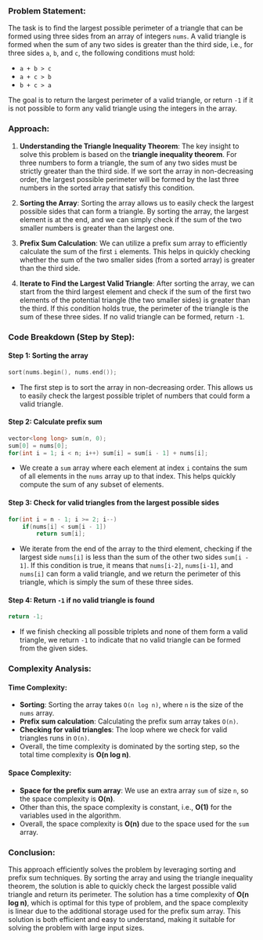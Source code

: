 ### Problem Statement:

The task is to find the largest possible perimeter of a triangle that can be formed using three sides from an array of integers `nums`. A valid triangle is formed when the sum of any two sides is greater than the third side, i.e., for three sides `a`, `b`, and `c`, the following conditions must hold:
- `a + b > c`
- `a + c > b`
- `b + c > a`

The goal is to return the largest perimeter of a valid triangle, or return `-1` if it is not possible to form any valid triangle using the integers in the array.

### Approach:

1. **Understanding the Triangle Inequality Theorem**:
   The key insight to solve this problem is based on the **triangle inequality theorem**. For three numbers to form a triangle, the sum of any two sides must be strictly greater than the third side. If we sort the array in non-decreasing order, the largest possible perimeter will be formed by the last three numbers in the sorted array that satisfy this condition.

2. **Sorting the Array**:
   Sorting the array allows us to easily check the largest possible sides that can form a triangle. By sorting the array, the largest element is at the end, and we can simply check if the sum of the two smaller numbers is greater than the largest one.

3. **Prefix Sum Calculation**:
   We can utilize a prefix sum array to efficiently calculate the sum of the first `i` elements. This helps in quickly checking whether the sum of the two smaller sides (from a sorted array) is greater than the third side.

4. **Iterate to Find the Largest Valid Triangle**:
   After sorting the array, we can start from the third largest element and check if the sum of the first two elements of the potential triangle (the two smaller sides) is greater than the third. If this condition holds true, the perimeter of the triangle is the sum of these three sides. If no valid triangle can be formed, return `-1`.

### Code Breakdown (Step by Step):

#### Step 1: Sorting the array
```cpp
sort(nums.begin(), nums.end());
```
- The first step is to sort the array in non-decreasing order. This allows us to easily check the largest possible triplet of numbers that could form a valid triangle.

#### Step 2: Calculate prefix sum
```cpp
vector<long long> sum(n, 0);
sum[0] = nums[0];
for(int i = 1; i < n; i++) sum[i] = sum[i - 1] + nums[i];
```
- We create a `sum` array where each element at index `i` contains the sum of all elements in the `nums` array up to that index. This helps quickly compute the sum of any subset of elements.

#### Step 3: Check for valid triangles from the largest possible sides
```cpp
for(int i = n - 1; i >= 2; i--)
    if(nums[i] < sum[i - 1])
        return sum[i];
```
- We iterate from the end of the array to the third element, checking if the largest side `nums[i]` is less than the sum of the other two sides `sum[i - 1]`. If this condition is true, it means that `nums[i-2]`, `nums[i-1]`, and `nums[i]` can form a valid triangle, and we return the perimeter of this triangle, which is simply the sum of these three sides.

#### Step 4: Return `-1` if no valid triangle is found
```cpp
return -1;
```
- If we finish checking all possible triplets and none of them form a valid triangle, we return `-1` to indicate that no valid triangle can be formed from the given sides.

### Complexity Analysis:

#### Time Complexity:
- **Sorting**: Sorting the array takes `O(n log n)`, where `n` is the size of the `nums` array.
- **Prefix sum calculation**: Calculating the prefix sum array takes `O(n)`.
- **Checking for valid triangles**: The loop where we check for valid triangles runs in `O(n)`.
- Overall, the time complexity is dominated by the sorting step, so the total time complexity is **O(n log n)**.

#### Space Complexity:
- **Space for the prefix sum array**: We use an extra array `sum` of size `n`, so the space complexity is **O(n)**.
- Other than this, the space complexity is constant, i.e., **O(1)** for the variables used in the algorithm.
- Overall, the space complexity is **O(n)** due to the space used for the `sum` array.

### Conclusion:

This approach efficiently solves the problem by leveraging sorting and prefix sum techniques. By sorting the array and using the triangle inequality theorem, the solution is able to quickly check the largest possible valid triangle and return its perimeter. The solution has a time complexity of **O(n log n)**, which is optimal for this type of problem, and the space complexity is linear due to the additional storage used for the prefix sum array. This solution is both efficient and easy to understand, making it suitable for solving the problem with large input sizes.
